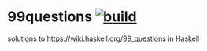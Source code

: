 # 99questions [![build](https://api.travis-ci.org/wando-hs/99questions.svg)](https://travis-ci.org/leonardiwagner/99questions)
solutions to https://wiki.haskell.org/99_questions in Haskell
